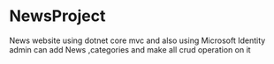 # NewsProject
News website using dotnet core mvc and also using Microsoft Identity
admin can add News ,categories and make all crud operation on it 

